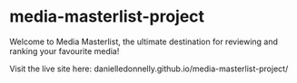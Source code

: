 # media-masterlist-project

Welcome to Media Masterlist, the ultimate destination for reviewing and ranking your favourite media!

Visit the live site here: danielledonnelly.github.io/media-masterlist-project/
